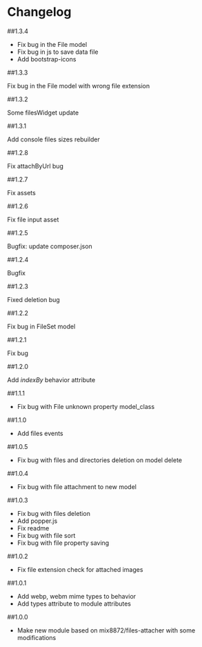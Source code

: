 # Changelog
##1.3.4

- Fix bug in the File model
- Fix bug in js to save data file
- Add bootstrap-icons

##1.3.3

Fix bug in the File model with wrong file extension

##1.3.2

Some filesWidget update

##1.3.1

Add console files sizes rebuilder

##1.2.8

Fix attachByUrl bug

##1.2.7

Fix assets

##1.2.6

Fix file input asset

##1.2.5

Bugfix: update composer.json

##1.2.4

Bugfix

##1.2.3

Fixed deletion bug

##1.2.2

Fix bug in FileSet model

##1.2.1

Fix bug

##1.2.0

Add *indexBy* behavior attribute

##1.1.1

- Fix bug with File unknown property model_class

##1.1.0

- Add files events

##1.0.5

- Fix bug with files and directories deletion on model delete

##1.0.4

- Fix bug with file attachment to new model

##1.0.3

- Fix bug with files deletion
- Add popper.js
- Fix readme
- Fix bug with file sort
- Fix bug with file property saving

##1.0.2

- Fix file extension check for attached images

##1.0.1

- Add webp, webm mime types to behavior
- Add types attribute to module attributes

##1.0.0

- Make new module based on mix8872/files-attacher with some modifications
